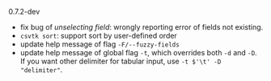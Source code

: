 0.7.2-dev

- fix bug of *unselecting field*: wrongly reporting error of fields not existing.
- `csvtk sort`: support sort by user-defined order
- update help message of flag `-F/--fuzzy-fields`
- update help message of global flag `-t`, which overrides both `-d` and `-D`.
  If you want other delimiter for tabular input, use `-t $'\t' -D "delimiter"`.
